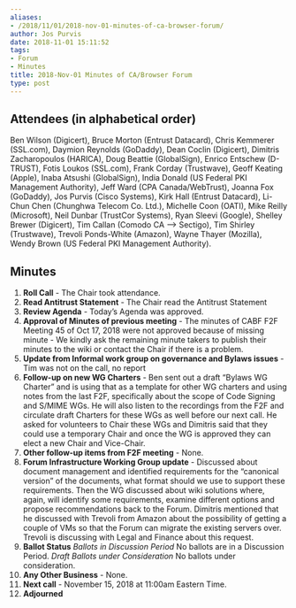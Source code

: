 ```yaml
---
aliases:
- /2018/11/01/2018-nov-01-minutes-of-ca-browser-forum/
author: Jos Purvis
date: 2018-11-01 15:11:52
tags:
- Forum
- Minutes
title: 2018-Nov-01 Minutes of CA/Browser Forum
type: post
---
```


## Attendees (in alphabetical order)

Ben Wilson (Digicert), Bruce Morton (Entrust Datacard), Chris Kemmerer (SSL.com), Daymion Reynolds (GoDaddy), Dean Coclin (Digicert), Dimitris Zacharopoulos (HARICA), Doug Beattie (GlobalSign), Enrico Entschew (D-TRUST), Fotis Loukos (SSL.com), Frank Corday (Trustwave), Geoff Keating (Apple), Inaba Atsushi (GlobalSign), India Donald (US Federal PKI Management Authority), Jeff Ward (CPA Canada/WebTrust), Joanna Fox (GoDaddy), Jos Purvis (Cisco Systems), Kirk Hall (Entrust Datacard), Li-Chun Chen (Chunghwa Telecom Co. Ltd.), Michelle Coon (OATI), Mike Reilly (Microsoft), Neil Dunbar (TrustCor Systems), Ryan Sleevi (Google), Shelley Brewer (Digicert), Tim Callan (Comodo CA –> Sectigo), Tim Shirley (Trustwave), Trevoli Ponds-White (Amazon), Wayne Thayer (Mozilla), Wendy Brown (US Federal PKI Management Authority).

## Minutes

1. **Roll Call** - The Chair took attendance.
1. **Read Antitrust Statement** - The Chair read the Antitrust Statement
1. **Review Agenda** - Today’s Agenda was approved.
1. **Approval of Minutes of previous meeting** - The minutes of CABF F2F Meeting 45 of Oct 17, 2018 were not approved because of missing minute - We kindly ask the remaining minute takers to publish their minutes to the wiki or contact the Chair if there is a problem.
1. **Update from Informal work group on governance and Bylaws issues** - Tim was not on the call, no report
1. **Follow-up on new WG Charters** - Ben sent out a draft “Bylaws WG Charter” and is using that as a template for other WG charters and using notes from the last F2F, specifically about the scope of Code Signing and S/MIME WGs. He will also listen to the recordings from the F2F and circulate draft Charters for these WGs as well before our next call. He asked for volunteers to Chair these WGs and Dimitris said that they could use a temporary Chair and once the WG is approved they can elect a new Chair and Vice-Chair.
1. **Other follow-up items from F2F meeting** - None.
1. **Forum Infrastructure Working Group update** - Discussed about document management and identified requirements for the “canonical version” of the documents, what format should we use to support these requirements. Then the WG discussed about wiki solutions where, again, will identify some requirements, examine different options and propose recommendations back to the Forum. Dimitris mentioned that he discussed with Trevoli from Amazon about the possibility of getting a couple of VMs so that the Forum can migrate the existing servers over. Trevoli is discussing with Legal and Finance about this request.
1. **Ballot Status**
   _Ballots in Discussion Period_
   No ballots are in a Discussion Period.
   _Draft Ballots under Consideration_
   No ballots under consideration.
1. **Any Other Business** - None.
1. **Next call** - November 15, 2018 at 11:00am Eastern Time.
1. **Adjourned**